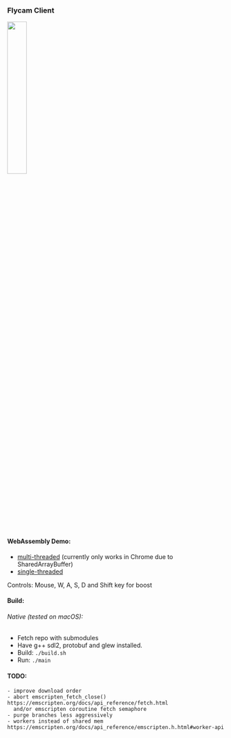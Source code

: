### Flycam Client

<img src="https://user-images.githubusercontent.com/46618410/66276031-fbdbd900-e88e-11e9-9643-efacecf1daff.png" width="30%">

#### WebAssembly Demo:
- [multi-threaded](https://retroplasma.github.io/earth-client-demo/wasm/multi-threaded/) (currently only works in Chrome due to SharedArrayBuffer)
- [single-threaded](https://retroplasma.github.io/earth-client-demo/wasm/single-threaded/)

Controls: Mouse, W, A, S, D and Shift key for boost

#### Build:

###### Native (tested on macOS):
- Fetch repo with submodules
- Have g++ sdl2, protobuf and glew installed.
- Build: `./build.sh`
- Run: `./main`

#### TODO:

```
- improve download order
- abort emscripten_fetch_close() https://emscripten.org/docs/api_reference/fetch.html
  and/or emscripten coroutine fetch semaphore	
- purge branches less aggressively	
- workers instead of shared mem https://emscripten.org/docs/api_reference/emscripten.h.html#worker-api	
```
